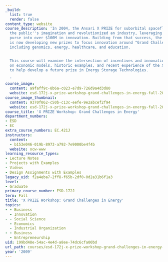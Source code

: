 ```yaml
---
_build:
  list: true
  render: false
content_type: website
course_description: 'In 2004, the Ansari X PRIZE for suborbital spaceflight captured
  the public''s imagination and revolutionized an industry, leveraging a $10M prize
  purse into over $100M in innovation. Building from that success, the X PRIZE Foundation
  is now developing new prizes to focus innovation around "Grand Challenge" themes,
  including genomics, energy, healthcare, and education.


  This course will examine the intersection of incentives and innovation, drawing
  on economic models, historic examples, and recent experience of the X PRIZE Foundation
  to help develop a future prize in Energy Storage Technologies.

  '
course_image:
  content: a9faff9c-8b6a-c023-e7d9-726d9a4d3d80
  website: esd-172j-x-prize-workshop-grand-challenges-in-energy-fall-2009
course_image_thumbnail:
  content: 9370f062-c50b-c13c-eefe-9e2abcef2f94
  website: esd-172j-x-prize-workshop-grand-challenges-in-energy-fall-2009
course_title: 'X PRIZE Workshop: Grand Challenges in Energy'
department_numbers:
- ESD
- EC
extra_course_numbers: EC.421J
instructors:
  content:
  - b153e046-019b-8973-a792-7e9000be4f4b
  website: ocw-www
learning_resource_types:
- Lecture Notes
- Projects with Examples
- Videos
- Design Assignments with Examples
legacy_uid: f2a4eba7-2ff8-f65b-2df0-0d2a31b6f1a3
level:
- Graduate
primary_course_number: ESD.172J
term: Fall
title: 'X PRIZE Workshop: Grand Challenges in Energy'
topics:
- - Business
  - Innovation
- - Social Science
  - Economics
  - Industrial Organization
- - Business
  - Entrepreneurship
uid: 199bd48e-54ac-4e4d-a8ee-74dc6cfa00bd
url_path: courses/esd-172j-x-prize-workshop-grand-challenges-in-energy-fall-2009
year: '2009'
---
```

